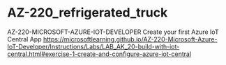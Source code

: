 # AZ-220_refrigerated_truck
AZ-220-MICROSOFT-AZURE-IOT-DEVELOPER
Create your first Azure IoT Central App 
https://microsoftlearning.github.io/AZ-220-Microsoft-Azure-IoT-Developer/Instructions/Labs/LAB_AK_20-build-with-iot-central.html#exercise-1-create-and-configure-azure-iot-central
